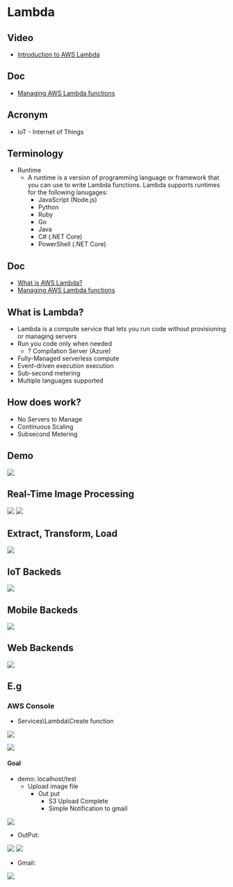 # Lambda

## Video
* [Introduction to AWS Lambda](https://www.aws.training/Details/Video?id=16360)

## Doc
* [Managing AWS Lambda functions](https://docs.aws.amazon.com/lambda/latest/dg/lambda-functions.html?icmpid=docs_lambda_help)

## Acronym
* IoT - Internet of Things

## Terminology
* Runtime
    * A runtime is a version of programming language or framework that you can
      use to write Lambda functions. Lambda supports runtimes for the following 
      lanugages:
        * JavaScript (Node.js)
        * Python
        * Ruby
        * Go
        * Java
        * C# (.NET Core)
        * PowerShell (.NET Core)

## Doc
* [What is AWS Lambda?](https://docs.aws.amazon.com/lambda/latest/dg/welcome.html?icmpid=docs_lambda_help)
* [Managing AWS Lambda functions](https://docs.aws.amazon.com/lambda/latest/dg/lambda-functions.html?icmpid=docs_lambda_help)

## What is Lambda?
* Lambda is a compute service that lets you run code without provisioning
  or managing servers
* Run you code only when needed
    * ? Compilation Server (Azure)
* Fully-Managed serverless compute
* Event-driven execution execution
* Sub-second metering
* Multiple languages supported

## How does work?
* No Servers to Manage
* Continuous Scaling
* Subsecond Metering

## Demo
[<img src="https://i.imgur.com/BrwkuDD.png">](https://i.imgur.com/BrwkuDD.png)

## Real-Time Image Processing
[<img src="https://i.imgur.com/3c6WwN8.png">](https://i.imgur.com/3c6WwN8.png)
[<img src="https://i.imgur.com/DB8KJrh.png">](https://i.imgur.com/DB8KJrh.png)

## Extract, Transform, Load
[<img src="https://i.imgur.com/CxuXAJL.png">](https://i.imgur.com/CxuXAJL.png)

## IoT Backeds
[<img src="https://i.imgur.com/sSlwmqj.png">](https://i.imgur.com/sSlwmqj.png)

## Mobile Backeds
[<img src="https://i.imgur.com/INcxd6W.png">](https://i.imgur.com/INcxd6W.png)

## Web Backends
[<img src="https://i.imgur.com/oyi11VB.png">](https://i.imgur.com/oyi11VB.png)

## E.g
### AWS Console
* Services\Lambda\Create function

[<img src="https://i.imgur.com/A5kbSFS.png">](https://i.imgur.com/A5kbSFS.png)

[<img src="https://i.imgur.com/LIKzDQ3.png">](https://i.imgur.com/LIKzDQ3.png)

#### Goal
* demo: localhost/test
	* Upload image file
		* Out put
			* S3 Upload Complete 
			* Simple Notification to gmail
         
[<img src="https://i.imgur.com/nWQXsZb.png">](https://i.imgur.com/nWQXsZb.png)

* OutPut:

[<img src="https://i.imgur.com/iv2QUrj.png">](https://i.imgur.com/iv2QUrj.png)
[<img src="https://i.imgur.com/vybnSNS.png">](https://i.imgur.com/vybnSNS.png)

* Gmail:

[<img src="https://i.imgur.com/y8k8jSK.png">](https://i.imgur.com/y8k8jSK.png)
